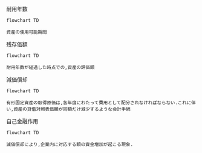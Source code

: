 耐用年数
```mermaid
flowchart TD

資産の使用可能期間

```

残存価額
```mermaid
flowchart TD

耐用年数が経過した時点での,資産の評価額

```

減価償却
```mermaid
flowchart TD

有形固定資産の取得原価は,各年度にわたって費用として配分されなければならない.これに伴い,資産の貸借対照表価額が同額だけ減少するような会計手続

```

自己金融作用
```mermaid
flowchart TD

減価償却により,企業内に対応する額の資金増加が起こる現象.

```